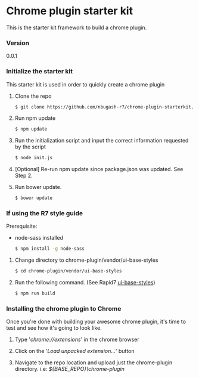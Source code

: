# Chrome plugin starter kit
This is the starter kit framework to build a chrome plugin.

### Version
0.0.1

### Initialize the starter kit
This starter kit is used in order to quickly create a chrome plugin 

1. Clone the repo
    ```sh
    $ git clone https://github.com/nbugash-r7/chrome-plugin-starterkit.git [name-of-plugin]
    ```    

2. Run npm update
    ```sh
    $ npm update
    ```

3. Run the initialization script and input the correct information requested by the script
    ```sh
    $ node init.js
    ```

4. [Optional] Re-run npm update since package.json was updated. See Step 2.

5. Run bower update.
    ```sh
    $ bower update
    ```

### If using the R7 style guide
Prerequisite:

* node-sass installed 
    ```sh
   $ npm install -g node-sass
    ```

1. Change directory to chrome-plugin/vendor/ui-base-styles
    ```sh
    $ cd chrome-plugin/vendor/ui-base-styles
    ```
2. Run the following command. (See Rapid7 [ui-base-styles](https://github.com/rapid7/ui-base-styles#building))
    ```sh
    $ npm run build
    ```

### Installing the chrome plugin to Chrome
Once you're done with building your awesome chrome plugin, it's time to test and see how it's going to look like.

1. Type '<i>chrome://extensions</i>' in the chrome browser

2. Click on the '<i>Load unpacked extension...</i>' button

3. Navigate to the repo location and upload just the chrome-plugin directory. i.e: <i>${BASE_REPO}\chrome-plugin</i>
